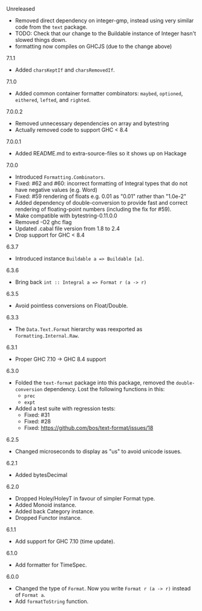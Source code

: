 Unreleased

* Removed direct dependency on integer-gmp, instead using very similar code from the `text` package.
* TODO: Check that our change to the Buildable instance of Integer hasn't slowed things down.
* formatting now compiles on GHCJS (due to the change above)

7.1.1

* Added `charsKeptIf` and `charsRemovedIf`.

7.1.0

* Added common container formatter combinators: `maybed`, `optioned`, `eithered`, `lefted`, and `righted`.

7.0.0.2

* Removed unnecessary dependencies on array and bytestring
* Actually removed code to support GHC < 8.4

7.0.0.1

* Added README.md to extra-source-files so it shows up on Hackage

7.0.0

* Introduced `Formatting.Combinators`.
* Fixed: #62 and #60: incorrect formatting of Integral types that do not have negative values (e.g. Word)
* Fixed: #59 rendering of floats e.g. 0.01 as "0.01" rather than "1.0e-2"
* Added dependency of double-conversion to provide fast and correct rendering of floating-point numbers (including the fix for #59).
* Make compatible with bytestring-0.11.0.0
* Removed -O2 ghc flag
* Updated .cabal file version from 1.8 to 2.4
* Drop support for GHC < 8.4

6.3.7

* Introduced instance `Buildable a => Buildable [a]`.

6.3.6

* Bring back `int :: Integral a => Format r (a -> r)`

6.3.5

* Avoid pointless conversions on Float/Double.

6.3.3

* The `Data.Text.Format` hierarchy was reexported as
  `Formatting.Internal.Raw`.

6.3.1

* Proper GHC 7.10 -> GHC 8.4 support

6.3.0

* Folded the `text-format` package into this package, removed the
  `double-conversion` dependency. Lost the following functions in
  this:
  * `prec`
  * `expt`
* Added a test suite with regression tests:
  * Fixed: #31
  * Fixed: #28
  * Fixed: https://github.com/bos/text-format/issues/18

6.2.5

* Changed microseconds to display as "us" to avoid unicode issues.

6.2.1

* Added bytesDecimal

6.2.0

* Dropped Holey/HoleyT in favour of simpler Format type.
* Added Monoid instance.
* Added back Category instance.
* Dropped Functor instance.

6.1.1

* Add support for GHC 7.10 (time update).

6.1.0

* Add formatter for TimeSpec.

6.0.0

* Changed the type of `Format`. Now you write `Format r (a -> r)` instead
  of `Format a`.
* Add `formatToString` function.
